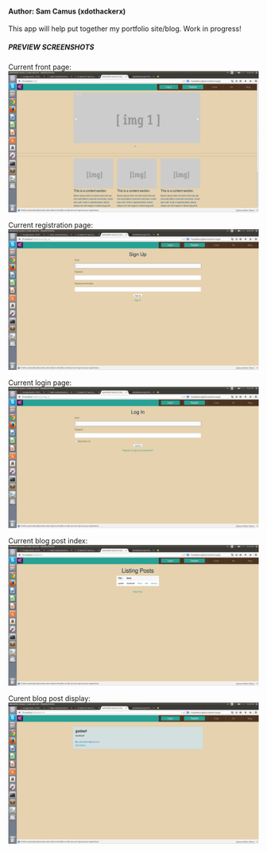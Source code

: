 <h4>Author: Sam Camus (xdothackerx)</h4>

This app will help put together my portfolio site/blog. Work in progress!



<h5>PREVIEW SCREENSHOTS</h5>

Current front page:
![HomePage](https://raw.githubusercontent.com/xdothackerx/portfolio/Day7/public/img/frontpage.png)

Current registration page:
![Registration](https://raw.githubusercontent.com/xdothackerx/portfolio/Day7/public/img/signup.png)

Current login page:
![Login](https://raw.githubusercontent.com/xdothackerx/portfolio/Day7/public/img/login.png)

Current blog post index:
![Index](https://raw.githubusercontent.com/xdothackerx/portfolio/Day7/public/img/blog_index.png)

Curent blog post display:
![Posts](https://raw.githubusercontent.com/xdothackerx/portfolio/Day7/public/img/blog_post.png)
